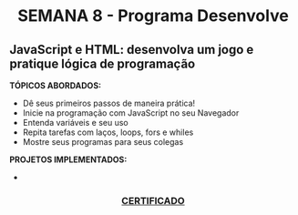 # <p align="center">SEMANA 8 - Programa Desenvolve

## JavaScript e HTML: desenvolva um jogo e pratique lógica de programação

**TÓPICOS ABORDADOS:**
* Dê seus primeiros passos de maneira prática!
* Inicie na programação com JavaScript no seu Navegador
* Entenda variáveis e seu uso
* Repita tarefas com laços, loops, fors e whiles
* Mostre seus programas para seus colegas

**PROJETOS IMPLEMENTADOS:**
* []()

### <p align="center"> [CERTIFICADO]()
